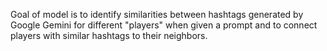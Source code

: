 Goal of model is to identify similarities between hashtags generated by Google Gemini for different "players" when given a prompt and to connect players with similar hashtags to their neighbors.
